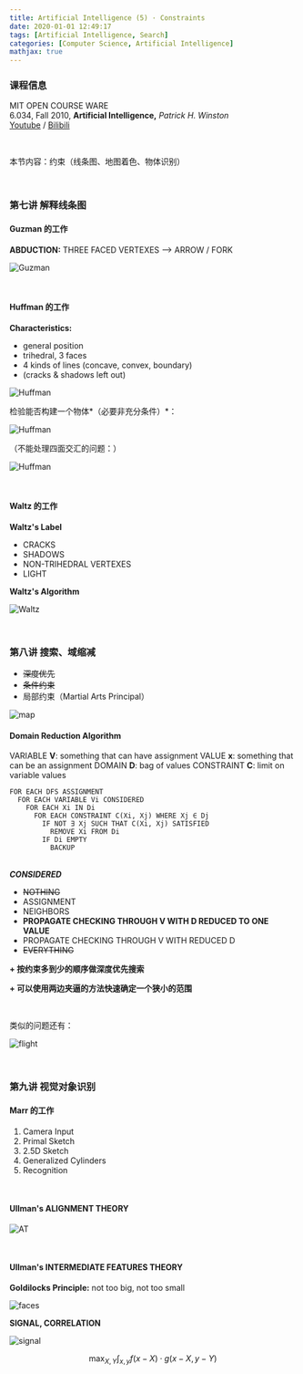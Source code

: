 ```yaml
---
title: Artificial Intelligence (5) · Constraints
date: 2020-01-01 12:49:17
tags: [Artificial Intelligence, Search]
categories: [Computer Science, Artificial Intelligence]
mathjax: true
---
```


### 课程信息

MIT OPEN COURSE WARE  
6.034, Fall 2010, **Artificial Intelligence,** *Patrick H. Winston*  
[Youtube](https://www.youtube.com/watch?v=TjZBTDzGeGg&list=PLUl4u3cNGP63gFHB6xb-kVBiQHYe_4hSi) / [Bilibili](https://www.bilibili.com/video/av75097245)

<br>

本节内容：约束（线条图、地图着色、物体识别）

<!--
<br>

> 期末考试加拖延症，没想到直接拖更到 2020 年了 OTZ 强迫更新一波，本来准备是趁热打铁现在直接变成二刷了 2333
-->

<!-- more -->

<br>

### 第七讲 解释线条图

#### Guzman 的工作

**ABDUCTION:** THREE FACED VERTEXES --> ARROW / FORK

![Guzman](Artificial-Intelligence-Patrick-Winston-5/1.jpg)

<br>

#### Huffman 的工作

**Characteristics:**

- general position
- trihedral, 3 faces
- 4 kinds of lines (concave, convex, boundary)
- (cracks & shadows left out)

![Huffman](Artificial-Intelligence-Patrick-Winston-5/2.jpg)

检验能否构建一个物体*（必要非充分条件）*：

![Huffman](Artificial-Intelligence-Patrick-Winston-5/3.jpg)

（不能处理四面交汇的问题：）

![Huffman](Artificial-Intelligence-Patrick-Winston-5/4.jpg)

<br>

#### Waltz 的工作

**Waltz's Label**

- CRACKS
- SHADOWS
- NON-TRIHEDRAL VERTEXES
- LIGHT

**Waltz's Algorithm**

![Waltz](Artificial-Intelligence-Patrick-Winston-5/5.jpg)

<br>

### 第八讲 搜索、域缩减

- ~~深度优先~~
- ~~条件约束~~
- 局部约束（Martial Arts Principal）

![map](Artificial-Intelligence-Patrick-Winston-5/6.jpg)

#### Domain Reduction Algorithm

VARIABLE **V**: something that can have assignment
VALUE **x**: something that can be an assignment
DOMAIN **D**: bag of values
CONSTRAINT **C**: limit on variable values

```
FOR EACH DFS ASSIGNMENT
  FOR EACH VARIABLE Vi CONSIDERED
    FOR EACH Xi IN Di
      FOR EACH CONSTRAINT C(Xi, Xj) WHERE Xj ∈ Dj
        IF NOT ∃ Xj SUCH THAT C(Xi, Xj) SATISFIED
          REMOVE Xi FROM Di
        IF Di EMPTY
          BACKUP
```

***<br>CONSIDERED***

- ~~NOTHING~~
- ASSIGNMENT
- NEIGHBORS
- **PROPAGATE CHECKING THROUGH V WITH D REDUCED TO ONE VALUE**
- PROPAGATE CHECKING THROUGH V WITH REDUCED D
- ~~EVERYTHING~~

**\+ 按约束多到少的顺序做深度优先搜索**

**\+ 可以使用两边夹逼的方法快速确定一个狭小的范围**

<br>

类似的问题还有：

![flight](Artificial-Intelligence-Patrick-Winston-5/7.jpg)

<br>

### 第九讲 视觉对象识别

#### Marr 的工作

1. Camera Input
2. Primal Sketch
3. 2.5D Sketch
4. Generalized Cylinders
5. Recognition

<br>

#### Ullman's ALIGNMENT THEORY

![AT](Artificial-Intelligence-Patrick-Winston-5/8.jpg)

<br>

#### Ullman's INTERMEDIATE FEATURES THEORY

**Goldilocks Principle:** not too big, not too small

![faces](Artificial-Intelligence-Patrick-Winston-5/9.jpg)

**SIGNAL, CORRELATION**

![signal](Artificial-Intelligence-Patrick-Winston-5/10.jpg)

$$
\max _{X,Y}\int _{x,y}f\left(x-X\right)\cdot g\left(x-X,y-Y\right)
$$
